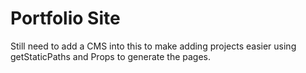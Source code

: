 # Portfolio Site
Still need to add a CMS into this to make adding projects easier using getStaticPaths and Props to generate the pages.
